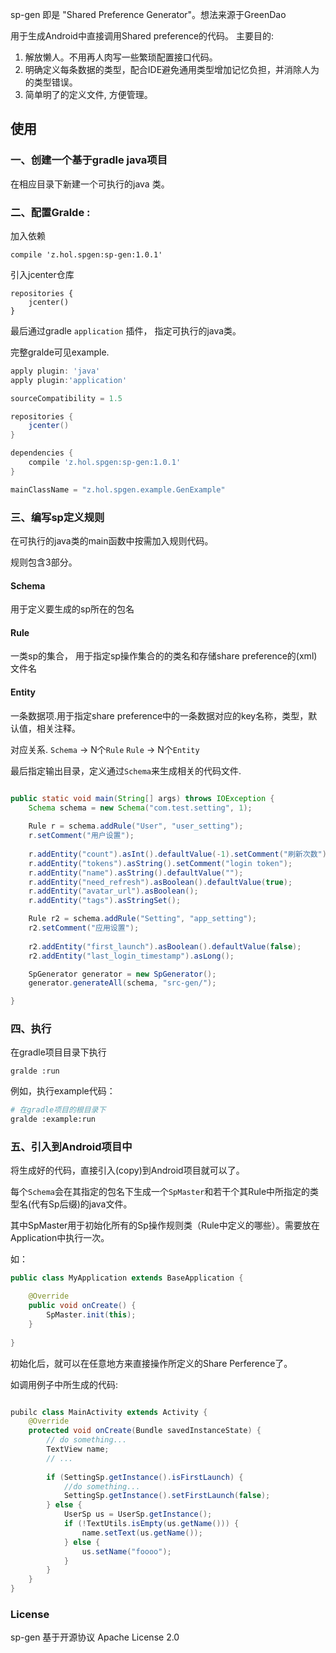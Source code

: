 sp-gen 即是 "Shared Preference Generator"。想法来源于GreenDao

用于生成Android中直接调用Shared preference的代码。
主要目的:

1. 解放懒人。不用再人肉写一些繁琐配置接口代码。
2. 明确定义每条数据的类型，配合IDE避免通用类型增加记忆负担，并消除人为的类型错误。
3. 简单明了的定义文件, 方便管理。

## 使用

### 一、创建一个基于gradle java项目

在相应目录下新建一个可执行的java 类。

### 二、配置Gralde :

加入依赖

`compile 'z.hol.spgen:sp-gen:1.0.1'`

引入jcenter仓库

```
repositories {
    jcenter()
}
```

最后通过gradle `application` 插件， 指定可执行的java类。

完整gralde可见example.

```groovy
apply plugin: 'java'
apply plugin:'application'

sourceCompatibility = 1.5

repositories {
    jcenter()
}

dependencies {
    compile 'z.hol.spgen:sp-gen:1.0.1'
}

mainClassName = "z.hol.spgen.example.GenExample"
```

### 三、编写sp定义规则

在可执行的java类的main函数中按需加入规则代码。

规则包含3部分。

#### Schema 
用于定义要生成的sp所在的包名
    
#### Rule
一类sp的集合， 用于指定sp操作集合的的类名和存储share preference的(xml)文件名

#### Entity
一条数据项.用于指定share preference中的一条数据对应的key名称，类型，默认值，相关注释。

对应关系. 
`Schema` -> N个`Rule`
`Rule` -> N个`Entity`

最后指定输出目录，定义通过`Schema`来生成相关的代码文件.

```java

public static void main(String[] args) throws IOException {
    Schema schema = new Schema("com.test.setting", 1);
    
    Rule r = schema.addRule("User", "user_setting");
    r.setComment("用户设置");
    
    r.addEntity("count").asInt().defaultValue(-1).setComment("刷新次数");
    r.addEntity("tokens").asString().setComment("login token");
    r.addEntity("name").asString().defaultValue("");
    r.addEntity("need_refresh").asBoolean().defaultValue(true);
    r.addEntity("avatar_url").asBoolean();
    r.addEntity("tags").asStringSet();

    Rule r2 = schema.addRule("Setting", "app_setting");
    r2.setComment("应用设置");
    
    r2.addEntity("first_launch").asBoolean().defaultValue(false);
    r2.addEntity("last_login_timestamp").asLong();

    SpGenerator generator = new SpGenerator();
    generator.generateAll(schema, "src-gen/");

}

```

### 四、执行

在gradle项目目录下执行
```
gralde :run
```

例如，执行example代码：

```bash
# 在gradle项目的根目录下
gralde :example:run
```


### 五、引入到Android项目中

将生成好的代码，直接引入(copy)到Android项目就可以了。

每个`Schema`会在其指定的包名下生成一个`SpMaster`和若干个其Rule中所指定的类型名(代有Sp后缀)的java文件。

其中SpMaster用于初始化所有的Sp操作规则类（Rule中定义的哪些）。需要放在Application中执行一次。

如：

```java
public class MyApplication extends BaseApplication {

    @Override
    public void onCreate() {
        SpMaster.init(this);
    }
    
}
```
初始化后，就可以在任意地方来直接操作所定义的Share Perference了。

如调用例子中所生成的代码:

```java

pubilc class MainActivity extends Activity {
    @Override
    protected void onCreate(Bundle savedInstanceState) {
        // do something...
        TextView name;
        // ...
        
        if (SettingSp.getInstance().isFirstLaunch) {
            //do something...
            SettingSp.getInstance().setFirstLaunch(false);
        } else {
            UserSp us = UserSp.getInstance();
            if (!TextUtils.isEmpty(us.getName())) {
                name.setText(us.getName());
            } else {
                us.setName("foooo");
            }
        }
    }
}
```

### License

sp-gen 基于开源协议 Apache License 2.0